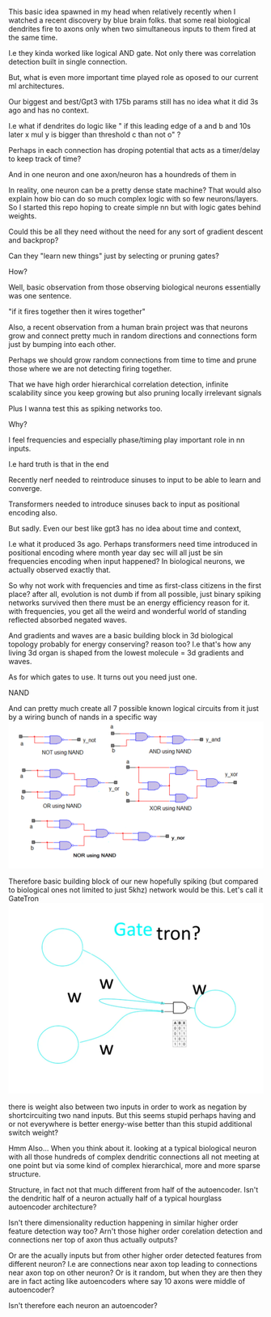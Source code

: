 This basic idea spawned in my head when relatively recently when I watched a recent discovery by blue brain folks. that some real biological dendrites fire to axons only when two simultaneous inputs to them fired at the same time. 

I.e they kinda worked like logical AND gate. 
Not only there was correlation detection built in single connection.

But, what is even more important time played role as oposed to our current ml architectures. 

Our biggest and best/Gpt3 with 175b params still has no idea what it did 3s ago and has no context.

I.e what if dendrites do logic like " if this leading edge of a and b and 10s later x mul y is bigger than threshold c than not o" ?

Perhaps in each connection has droping potential that acts as a timer/delay to keep track of time?

And in one neuron and one axon/neuron has a houndreds of them in 

In reality, one neuron can be a pretty dense state machine? That would also explain how bio can do so much complex logic with so few neurons/layers. So I started this repo hoping to create simple nn but with logic gates behind weights. 

Could this be all they need without the need for any sort of gradient descent and backprop? 

Can they "learn new things" just by selecting or pruning gates? 

How?

Well, basic observation from those observing biological neurons essentially was one sentence.

"if it fires together then it wires together"

Also, a recent observation from a human brain project was that neurons grow and connect pretty much in random directions and connections form just by bumping into each other.

Perhaps we should grow random connections from time to time and prune those where we are not detecting firing together.

That we  have high order hierarchical correlation detection, infinite scalability since you keep growing but also pruning locally irrelevant signals

Plus I wanna test this as spiking networks too. 

Why?

I feel frequencies and especially phase/timing play important role in nn inputs. 

I.e hard truth is that in the end 

Recently nerf needed to reintroduce sinuses to input to be able to learn and converge. 

Transformers needed to introduce sinuses back to input as positional encoding also. 

But sadly. Even our best like gpt3 has no idea about time and context, 

I.e what it produced 3s ago. Perhaps transformers need time introduced in positional encoding where month year day sec will all just be sin frequencies encoding when input happened? In biological neurons, we actually observed exactly that. 

So why not work with frequencies and time as first-class citizens in the first place? after all, evolution is not dumb if from all possible, just binary spiking networks survived then there must be an energy efficiency reason for it. with frequencies, you get all the weird and wonderful world of standing reflected absorbed negated waves.

And gradients and waves are a basic building block in 3d biological topology probably for energy conserving? reason too? I.e that's how any living 3d organ is shaped from the lowest molecule = 3d gradients and waves. 

As for which gates to use.
It turns out you need just one. 

NAND 

And can pretty much create all 7 possible known logical circuits from it just by a wiring bunch of nands in a specific way
![](What-are-basic-logic-gates-figure-3.webp)

Therefore basic building block of our new hopefully spiking (but compared to biological ones not limited to just 5khz) network would be this.
Let's call it GateTron
![gatetron?](gatetron.webp)

there is weight also between two inputs in order to work as negation by shortcircuiting two nand inputs. 
But this seems stupid perhaps having and or not everywhere is better energy-wise better than this stupid additional switch weight?

Hmm Also...
When you think about it. looking at a typical biological neuron with all those hundreds of complex dendritic connections all not meeting at one point but via some kind of complex hierarchical,  more and more sparse structure.

Structure, in fact not that much different from half of the autoencoder.
Isn't the dendritic half of a neuron actually half of a typical hourglass autoencoder architecture?

Isn't there dimensionality reduction happening in similar higher order feature detection way too?
Arn't those higher order corelation detection and connections ner top of axon thus actually outputs?

Or are the acually inputs but from other higher order detected features from different neuron?
I.e are connections near axon top leading to connections near axon top on other neuron? Or is it random, but when they are then they are in fact acting like autoencoders where say 10 axons were middle of autoencoder?

Isn't therefore each neuron an autoencoder?
